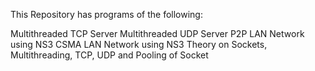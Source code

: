 This Repository has programs of the following:

Multithreaded TCP Server
Multithreaded UDP Server
P2P LAN Network using NS3
CSMA LAN Network using NS3
Theory on Sockets, Multithreading, TCP, UDP and Pooling of Socket